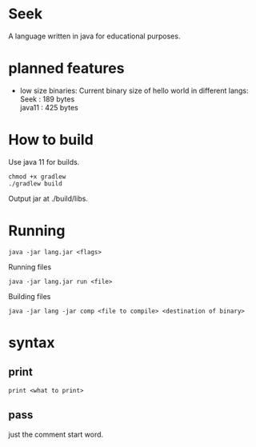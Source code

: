 # Seek
A language written in java for educational purposes.
# planned features
 * low size binaries:
Current binary size of hello world in different langs:  
Seek : 189 bytes  
java11 : 425 bytes
# How to build
Use java 11 for builds.  
```
chmod +x gradlew
./gradlew build
```
Output jar at ./build/libs.
# Running
```
java -jar lang.jar <flags>
```
Running files
```
java -jar lang.jar run <file>
```
Building files
```
java -jar lang -jar comp <file to compile> <destination of binary>
```
# syntax
## print
```
print <what to print>
```
## pass
just the comment start word.
